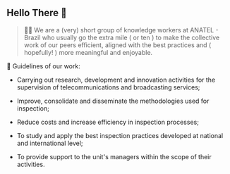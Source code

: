 ## Hello There 👋

> 🙋‍♀️ We are a (very) short group of knowledge workers at ANATEL - Brazil who usually go the extra mile ( or ten ) to make the collective work of our peers efficient, aligned with the best practices and ( hopefully! ) more meaningful and enjoyable.

🌈 Guidelines of our work:

- Carrying out research, development and innovation activities for the supervision of telecommunications and broadcasting services;

- Improve, consolidate and disseminate the methodologies used for inspection;

- Reduce costs and increase efficiency in inspection processes;

- To study and apply the best inspection practices developed at national and international level;

- To provide support to the unit's managers within the scope of their activities.

<!--
🌈 Contribution guidelines - how can the community get involved?
👩‍💻 Useful resources - where can the community find your docs? Is there anything else the community should know?
🍿 Fun facts - what does your team eat for breakfast?
🧙 Remember, you can do mighty things with the power of [Markdown](https://docs.github.com/github/writing-on-github/getting-started-with-writing-and-formatting-on-github/basic-writing-and-formatting-syntax)
-->

